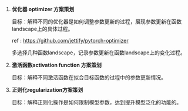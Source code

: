 1. **优化器 optimizer 方案策划**

   目标：解释不同的优化器是如何调整参数更新的过程，展现参数更新在函数landscape上的具体过程。

   ref : https://github.com/jettify/pytorch-optimizer

   多选择几种函数landscape，记录参数更新在函数landscape上的变化过程。

2. **激活函数activation function 方案策划**

   目标：解释不同激活函数在拟合目标函数的过程中的参数更新情况。

3. **正则化regularization方案策划**

   目标：解释正则化操作是如何限制模型参数，达到提升模型泛化的功能的。




